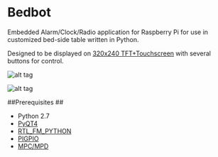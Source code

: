 # Bedbot #
Embedded Alarm/Clock/Radio application for Raspberry Pi for use in customized bed-side table written in Python.  

Designed to be displayed on [320x240 TFT+Touchscreen](https://www.adafruit.com/products/1601) with several buttons for control.

![alt tag](http://peterroca.com/bedbot/assets/img/main.jpg)

![alt tag](http://peterroca.com/bedbot/assets/img/topCloseupOpen.jpg)

##Prerequisites ##

* Python 2.7
* [PyQT4](http://www.riverbankcomputing.com/software/pyqt/download)
* [RTL_FM_PYTHON](https://github.com/th0ma5w/rtl_fm_python)
* [PIGPIO](http://abyz.co.uk/rpi/pigpio/)
* [MPC/MPD](http://www.musicpd.org/clients/mpc/)
